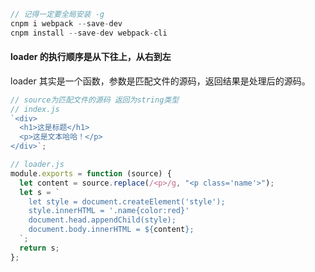 ```js
// 记得一定要全局安装 -g
cnpm i webpack --save-dev
cnpm install --save-dev webpack-cli
```

#### loader 的执行顺序是从下往上，从右到左

loader 其实是一个函数，参数是匹配文件的源码，返回结果是处理后的源码。

```js
// source为匹配文件的源码 返回为string类型
// index.js
`<div>
  <h1>这是标题</h1>
  <p>这是文本哈哈！</p>
</div>`;

// loader.js
module.exports = function (source) {
  let content = source.replace(/<p>/g, "<p class='name'>");
  let s = `
    let style = document.createElement('style');
    style.innerHTML = '.name{color:red}'
    document.head.appendChild(style);
    document.body.innerHTML = ${content};
  `;
  return s;
};
```
